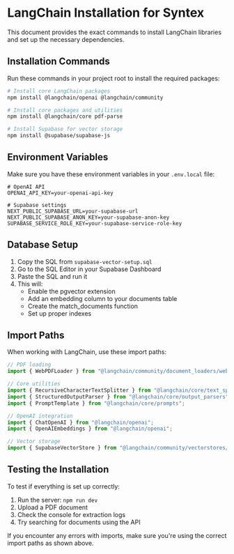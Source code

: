 # LangChain Installation for Syntex

This document provides the exact commands to install LangChain libraries and set up the necessary dependencies.

## Installation Commands

Run these commands in your project root to install the required packages:

```bash
# Install core LangChain packages
npm install @langchain/openai @langchain/community 

# Install core packages and utilities
npm install @langchain/core pdf-parse

# Install Supabase for vector storage
npm install @supabase/supabase-js
```

## Environment Variables

Make sure you have these environment variables in your `.env.local` file:

```
# OpenAI API
OPENAI_API_KEY=your-openai-api-key

# Supabase settings
NEXT_PUBLIC_SUPABASE_URL=your-supabase-url
NEXT_PUBLIC_SUPABASE_ANON_KEY=your-supabase-anon-key
SUPABASE_SERVICE_ROLE_KEY=your-supabase-service-role-key
```

## Database Setup

1. Copy the SQL from `supabase-vector-setup.sql`
2. Go to the SQL Editor in your Supabase Dashboard
3. Paste the SQL and run it
4. This will:
   - Enable the pgvector extension
   - Add an embedding column to your documents table
   - Create the match_documents function
   - Set up proper indexes

## Import Paths

When working with LangChain, use these import paths:

```typescript
// PDF loading
import { WebPDFLoader } from "@langchain/community/document_loaders/web/pdf";

// Core utilities
import { RecursiveCharacterTextSplitter } from "@langchain/core/text_splitter";
import { StructuredOutputParser } from "@langchain/core/output_parsers";
import { PromptTemplate } from "@langchain/core/prompts";

// OpenAI integration
import { ChatOpenAI } from "@langchain/openai";
import { OpenAIEmbeddings } from "@langchain/openai";

// Vector storage
import { SupabaseVectorStore } from "@langchain/community/vectorstores/supabase";
```

## Testing the Installation

To test if everything is set up correctly:

1. Run the server: `npm run dev`
2. Upload a PDF document
3. Check the console for extraction logs
4. Try searching for documents using the API

If you encounter any errors with imports, make sure you're using the correct import paths as shown above. 